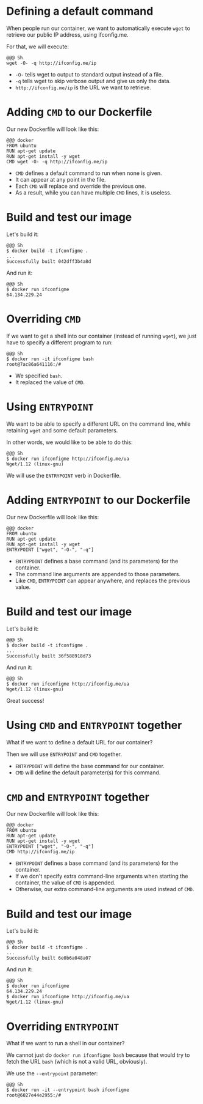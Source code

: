 <!SLIDE>
# Defining a default command

When people run our container, we want to automatically execute
`wget` to retrieve our public IP address, using ifconfig.me.

For that, we will execute:

    @@@ Sh
    wget -O- -q http://ifconfig.me/ip

* `-O-` tells wget to output to standard output instead of a file.
* `-q` tells wget to skip verbose output and give us only the data.
* `http://ifconfig.me/ip` is the URL we want to retrieve.

<!SLIDE>
# Adding `CMD` to our Dockerfile

Our new Dockerfile will look like this:

    @@@ docker
    FROM ubuntu
    RUN apt-get update
    RUN apt-get install -y wget
    CMD wget -O- -q http://ifconfig.me/ip

* `CMD` defines a default command to run when none is given.
* It can appear at any point in the file.
* Each `CMD` will replace and override the previous one.
* As a result, while you can have multiple `CMD` lines, it is useless.

<!SLIDE>
# Build and test our image

Let's build it:

    @@@ Sh
    $ docker build -t ifconfigme .
    ...
    Successfully built 042dff3b4a8d

And run it:

    @@@ Sh
    $ docker run ifconfigme
    64.134.229.24

<!SLIDE>
# Overriding `CMD`

If we want to get a shell into our container (instead of running
`wget`), we just have to specify a different program to run:

    @@@ Sh
    $ docker run -it ifconfigme bash
    root@7ac86a641116:/# 

* We specified `bash`.
* It replaced the value of `CMD`.

<!SLIDE>
# Using `ENTRYPOINT`

We want to be able to specify a different URL on the command line,
while retaining `wget` and some default parameters.

In other words, we would like to be able to do this:

    @@@ Sh
    $ docker run ifconfigme http://ifconfig.me/ua
    Wget/1.12 (linux-gnu)

We will use the `ENTRYPOINT` verb in Dockerfile.

<!SLIDE>
# Adding `ENTRYPOINT` to our Dockerfile

Our new Dockerfile will look like this:

    @@@ docker
    FROM ubuntu
    RUN apt-get update
    RUN apt-get install -y wget
    ENTRYPOINT ["wget", "-O-", "-q"]

* `ENTRYPOINT` defines a base command (and its parameters) for the container.
* The command line arguments are appended to those parameters.
* Like `CMD`, `ENTRYPOINT` can appear anywhere, and replaces the previous value.

<!SLIDE>
# Build and test our image

Let's build it:

    @@@ Sh
    $ docker build -t ifconfigme .
    ...
    Successfully built 36f588918d73

And run it:

    @@@ Sh
    $ docker run ifconfigme http://ifconfig.me/ua
    Wget/1.12 (linux-gnu)

Great success!

<!SLIDE>
# Using `CMD` and `ENTRYPOINT` together

What if we want to define a default URL for our container?

Then we will use `ENTRYPOINT` and `CMD` together.

* `ENTRYPOINT` will define the base command for our container.
* `CMD` will define the default parameter(s) for this command.

<!SLIDE>
# `CMD` and `ENTRYPOINT` together

Our new Dockerfile will look like this:

    @@@ docker
    FROM ubuntu
    RUN apt-get update
    RUN apt-get install -y wget
    ENTRYPOINT ["wget", "-O-", "-q"]
    CMD http://ifconfig.me/ip

* `ENTRYPOINT` defines a base command (and its parameters) for the container.
* If we don't specify extra command-line arguments when starting the container,
  the value of `CMD` is appended.
* Otherwise, our extra command-line arguments are used instead of `CMD`.

<!SLIDE>
# Build and test our image

Let's build it:

    @@@ Sh
    $ docker build -t ifconfigme .
    ...
    Successfully built 6e0b6a048a07

And run it:

    @@@ Sh
    $ docker run ifconfigme
    64.134.229.24
    $ docker run ifconfigme http://ifconfig.me/ua
    Wget/1.12 (linux-gnu)

<!SLIDE>
# Overriding `ENTRYPOINT`

What if we want to run a shell in our container?

We cannot just do `docker run ifconfigme bash` because
that would try to fetch the URL `bash` (which is not
a valid URL, obviously).

We use the `--entrypoint` parameter:

    @@@ Sh
    $ docker run -it --entrypoint bash ifconfigme
    root@6027e44e2955:/# 

